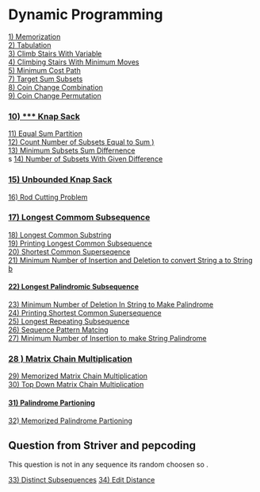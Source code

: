 # Dynamic Programming

[1) Memorization]()</br>
[2) Tabulation]()</br>
[3) Climb Stairs With Variable]()</br>
[4) Climbing Stairs With Minimum Moves ]()</br>
[5) Minimum Cost Path]()</br>
[7) Target Sum Subsets]()</br>
[8) Coin Change Combination]()</br>
[9) Coin Change Permutation]()</br>
### [10) *** Knap Sack ]()</br>
[11) Equal Sum Partition]()</br>
[12) Count Number of Subsets Equal to Sum )]()</br>
[13) Minimum Subsets Sum Differnence]()</br>s
[14) Number of Subsets With Given Difference]()</br>
### [15) Unbounded Knap Sack ]()</br>
[16) Rod Cutting Problem]()</br>
### [17) Longest Commom Subsequence]()</br>
[18) Longest Common Substring]()</br>
[19) Printing Longest Common Subsequence]()</br>
[20) Shortest Common Superseqence]()</br>
[21) Minimum Number of Insertion and Deletion to convert String a to String b]()</br>
#### [22) Longest Palindromic Subsequence](https://leetcode.com/problems/longest-palindromic-subsequence/)</br>
[23) Minimum Number of Deletion In String to Make Palindrome]()</br>
[24) Printing Shortest Common Supersequence](https://www.geeksforgeeks.org/print-shortest-common-supersequence/)</br>
[25) Longest Repeating Subsequence]()</br>
[26) Sequence Pattern Matcing]()</br>
[27) Minimum Number of Insertion to make String Palindrome]()<br/>
### [28 ) Matrix Chain Multiplication]()</br>
[29) Memorized Matrix Chain Multiplication]()</br>
[30) Top Down Matrix Chain  Multiplication]()</br>
#### [31) Palindrome Partioning]()</br>
[32) Memorized Palindrome Partioning]()




## Question from Striver and pepcoding
   This question is not in any sequence its random choosen so .

[33) Distinct Subsequences]()
[34) Edit Distance]()
